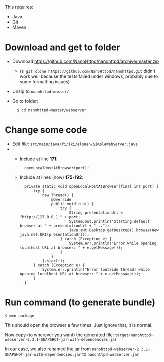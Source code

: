 This requires:

- Java
- Git
- Maven

# Download and get to folder

- Download https://github.com/NanoHttpd/nanohttpd/archive/master.zip
    - (`$ git clone https://github.com/NanoHttpd/nanohttpd.git` didn't work well because the tests failed under windows, probably due to some formatting issues)
- Unzip to `nanohttpd-master/`
- Go to folder:

        $ cd nanohttpd-master/webserver

# Change some code

- Edit file: `src/main/java/fi/iki/elonen/SimpleWebServer.java`
- 
    - Include at line **171**:

            openLocalHostAtBrowser(port);

    - Include at lines (now) **175-192**:
	
        	private static void openLocalHostAtBrowser(final int port) {
        		try {
        			new Thread() {
        				@Override
        				public void run() {
        					try {
        						String presentationUrl = "http://127.0.0.1:" + port;
        						System.out.println("Starting default browser at " + presentationUrl + "...");
        						java.awt.Desktop.getDesktop().browse(new java.net.URI(presentationUrl));
        					} catch (Exception e) {
        						System.err.println("Error while opening localhost URL at browser: " + e.getMessage());
        					}
        				}
        			}.start();
        		} catch (Exception e) {
        			System.err.println("Error (outside thread) while opening localhost URL at browser: " + e.getMessage());
        		}
        	}

# Run command (to generate bundle)

	$ mvn package
	
This should open the browser a few times. Just ignore that, it is normal.

Now copy (to wherever you want) the generated file: `target/nanohttpd-webserver-2.3.1-SNAPSHOT-jar-with-dependencies.jar`

In our case, we also renamed the jar from `nanohttpd-webserver-2.3.1-SNAPSHOT-jar-with-dependencies.jar` to `nanohttpd-webserver.jar`
